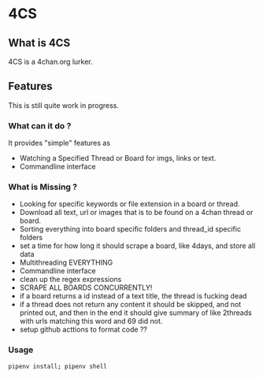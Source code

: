# 4CS

## What is 4CS
4CS is a 4chan.org lurker.


## Features
This is still quite work in progress.


### What can it do ?
It provides "simple" features as
* Watching a Specified Thread or Board for imgs, links or text.
* Commandline interface

### What is Missing ?

* Looking for specific keywords or file extension in a board or thread.
* Download all text, url or images that is to be found on a 4chan thread or board.
* Sorting everything into board specific folders and thread_id specific folders
* set a time for how long it should scrape a board, like 4days, and store all data
* Multithreading EVERYTHING 
* Commandline interface
* clean up the regex expressions
* SCRAPE ALL BOARDS CONCURRENTLY!
* if a board returns a id instead of a text title, the thread is fucking dead 
* if a thread does not return any content it should be skipped, and not printed out, and then in the end it should give summary of like 2threads with urls matching this word and 69 did not.
* setup github acttions to format code ??

### Usage
```bash
pipenv install; pipenv shell

```